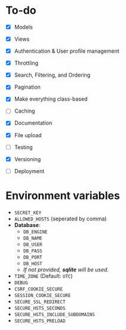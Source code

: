 # To-do

- [x] Models
- [x] Views
- [x] Authentication & User profile management
- [x] Throttling
- [x] Search, Filtering, and Ordering
- [x] Pagination
- [x] Make everything class-based
- [ ] Caching
- [x] Documentation
- [x] File upload
- [ ] Testing
- [x] Versioning
- [ ] Deployment


# Environment variables

- `SECRET_KEY`
- `ALLOWED_HOSTS` (seperated by comma)
- **Database**:
    - `DB_ENGINE`
    - `DB_NAME`
    - `DB_USER`
    - `DB_PASS`
    - `DB_PORT`
    - `DB_HOST`
    - *If not provided, **sqlite** will be used.*
- `TIME_ZONE` (Default: `UTC`)
- `DEBUG`
- `CSRF_COOKIE_SECURE`
- `SESSION_COOKIE_SECURE`
- `SECURE_SSL_REDIRECT`
- `SECURE_HSTS_SECONDS`
- `SECURE_HSTS_INCLUDE_SUBDOMAINS`
- `SECURE_HSTS_PRELOAD`
